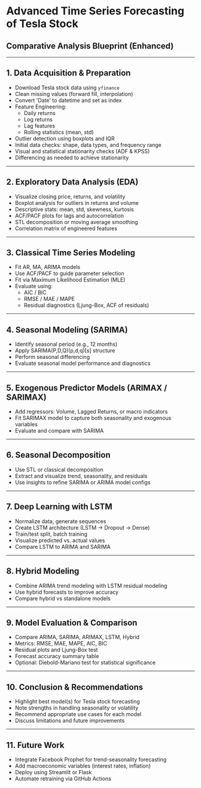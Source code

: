 
# Advanced Time Series Forecasting of Tesla Stock

## Comparative Analysis Blueprint (Enhanced)

---

## 1. Data Acquisition & Preparation

- Download Tesla stock data using `yfinance`
- Clean missing values (forward fill, interpolation)
- Convert 'Date' to datetime and set as index
- Feature Engineering:
  - Daily returns
  - Log returns
  - Lag features
  - Rolling statistics (mean, std)
- Outlier detection using boxplots and IQR
- Initial data checks: shape, data types, and frequency range
- Visual and statistical stationarity checks (ADF & KPSS)
- Differencing as needed to achieve stationarity

---

## 2. Exploratory Data Analysis (EDA)

- Visualize closing price, returns, and volatility
- Boxplot analysis for outliers in returns and volume
- Descriptive stats: mean, std, skewness, kurtosis
- ACF/PACF plots for lags and autocorrelation
- STL decomposition or moving average smoothing
- Correlation matrix of engineered features

---

## 3. Classical Time Series Modeling

- Fit AR, MA, ARIMA models
- Use ACF/PACF to guide parameter selection
- Fit via Maximum Likelihood Estimation (MLE)
- Evaluate using:
  - AIC / BIC
  - RMSE / MAE / MAPE
  - Residual diagnostics (Ljung-Box, ACF of residuals)

---

## 4. Seasonal Modeling (SARIMA)

- Identify seasonal period (e.g., 12 months)
- Apply SARIMA(P,D,Q)(p,d,q)[s] structure
- Perform seasonal differencing
- Evaluate seasonal model performance and diagnostics

---

## 5. Exogenous Predictor Models (ARIMAX / SARIMAX)

- Add regressors: Volume, Lagged Returns, or macro indicators
- Fit SARIMAX model to capture both seasonality and exogenous variables
- Evaluate and compare with SARIMA

---

## 6. Seasonal Decomposition

- Use STL or classical decomposition
- Extract and visualize trend, seasonality, and residuals
- Use insights to refine SARIMA or ARIMA model configs

---

## 7. Deep Learning with LSTM

- Normalize data, generate sequences
- Create LSTM architecture (LSTM → Dropout → Dense)
- Train/test split, batch training
- Visualize predicted vs. actual values
- Compare LSTM to ARIMA and SARIMA

---

## 8. Hybrid Modeling

- Combine ARIMA trend modeling with LSTM residual modeling
- Use hybrid forecasts to improve accuracy
- Compare hybrid vs standalone models

---

## 9. Model Evaluation & Comparison

- Compare ARIMA, SARIMA, ARIMAX, LSTM, Hybrid
- Metrics: RMSE, MAE, MAPE, AIC, BIC
- Residual plots and Ljung-Box test
- Forecast accuracy summary table
- Optional: Diebold-Mariano test for statistical significance

---

## 10. Conclusion & Recommendations

- Highlight best model(s) for Tesla stock forecasting
- Note strengths in handling seasonality or volatility
- Recommend appropriate use cases for each model
- Discuss limitations and future improvements

---

## 11. Future Work

- Integrate Facebook Prophet for trend-seasonality forecasting
- Add macroeconomic variables (interest rates, inflation)
- Deploy using Streamlit or Flask
- Automate retraining via GitHub Actions

